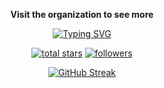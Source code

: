 <!-- Typing SVG by DenverCoder1 - https://github.com/DenverCoder1/readme-typing-svg -->
<div id="depra" align="center">

  <b>Visit the organization to see more</b>
  
[![Typing SVG](https://readme-typing-svg.herokuapp.com?duration=6666&color=3DDB77&center=true&vCenter=true&lines=Depression+And+Aggression)](https://git.io/typing-svg)

</div>

<!-- Social badges section -->
<!-- Badges with custom icons - https://github.com/DenverCoder1/custom-icon-badges -->
<!-- View counter - https://github.com/DenverCoder1/Simple-View-Counter -->
<!-- Star counter - https://github.com/idealclover/GitHub-Star-Counter -->
<p align="center">
  <a href="https://github.com/g0dzZz-coder?tab=repositories&sort=stargazers">
    <img alt="total stars" title="Total stars on GitHub" src="https://custom-icon-badges.herokuapp.com/badge/dynamic/json?logo=star&color=55960c&labelColor=488207&label=Stars&style=for-the-badge&query=%24.stars&url=https://api.github-star-counter.workers.dev/user/g0dzZz-coder"/></a>
  <a href="https://github.com/g0dzZz-coder?tab=followers">
    <img alt="followers" title="Follow me on Github" src="https://custom-icon-badges.herokuapp.com/github/followers/g0dzZz-coder?color=236ad3&labelColor=1155ba&style=for-the-badge&logo=person-add&label=Follow&logoColor=white"/></a>
  <!--
  <a href="https://github.com/g0dzZz-coder">
    <img alt="views" title="GitHub profile views" src="https://freshidea.com/jonah/app/g0dzZz-coder-profile-views"/></a>
  -->
</p>

<!-- GitHub Readme Streak Stats - https://github.com/DenverCoder1/github-readme-streak-stats -->
<div id="github_streak" align="center">
  
[![GitHub Streak](http://github-readme-streak-stats.herokuapp.com?user=g0dzZz-coder&date_format=j%20M%5B%20Y%5D&theme=github-dark&hide_border=true)](https://git.io/streak-stats)

</div>
